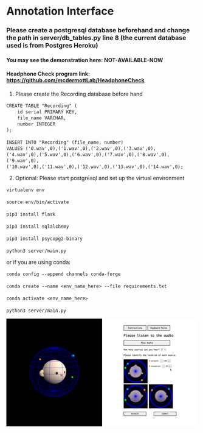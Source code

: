 # Annotation Interface

### Please create a postgresql database beforehand and change the path in server/db_tables.py line 8 (the current database used is from Postgres Heroku)

#### You may see the demonstration here: NOT-AVAILABLE-NOW

#### Headphone Check program link: https://github.com/mcdermottLab/HeadphoneCheck

1. Please create the Recording database before hand
```
CREATE TABLE "Recording" (
	id serial PRIMARY KEY,
	file_name VARCHAR,
	number INTEGER
);

INSERT INTO "Recording" (file_name, number)
VALUES ('0.wav',0),('1.wav',0),('2.wav',0),('3.wav',0),
('4.wav',0),('5.wav',0),('6.wav',0),('7.wav',0),('8.wav',0),('9.wav',0),
('10.wav',0),('11.wav',0),('12.wav',0),('13.wav',0),('14.wav',0);
```

2. Optional: Please start postgresql and set up the virtual environment

```
virtualenv env

source env/bin/activate

pip3 install flask

pip3 install sqlalchemy

pip3 install psycopg2-binary

python3 server/main.py
```
or if you are using conda:

```
conda config --append channels conda-forge

conda create --name <env_name_here> --file requirements.txt

conda activate <env_name_here>

python3 server/main.py
```

<img src="/templates/interface/img/4.png" />